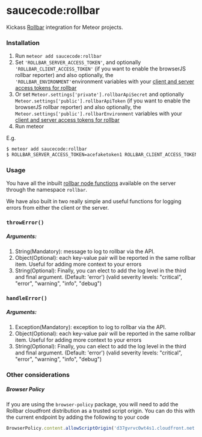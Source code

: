 # saucecode:rollbar

Kickass [Rollbar](https://rollbar.com/) integration for Meteor projects.

### Installation

1. Run `meteor add saucecode:rollbar`
2. Set `'ROLLBAR_SERVER_ACCESS_TOKEN'`, and optionally `'ROLLBAR_CLIENT_ACCESS_TOKEN'` (if you want to enable the browserJS rollbar reporter) and also optionally, the `'ROLLBAR_ENVIRONMENT'`environment variables with your [client and server access tokens for rollbar](https://rollbar.com/)
3. Or set `Meteor.settings['private'].rollbarApiSecret` and optionally `Meteor.settings['public'].rollbarApiToken` (if you want to enable the browserJS rollbar reporter) and also optionally, the `Meteor.settings['public'].rollbarEnvironment` variables with your [client and server access tokens for rollbar](https://rollbar.com/)
4. Run meteor

E.g.

```bash
$ meteor add saucecode:rollbar
$ ROLLBAR_SERVER_ACCESS_TOKEN=acefaketoken1 ROLLBAR_CLIENT_ACCESS_TOKEN=acefaketoken2imsocreative ROLLBAR_ENVIRONMENT=development meteor
```

### Usage

You have all the inbuilt [rollbar node functions](https://rollbar.com/docs/notifier/node_rollbar/) available on the server through the namespace `rollbar`. 

We have also built in two really simple and useful functions for logging errors from either the client or the server.

### `throwError()`

##### Arguments:

1. String(Mandatory): message to log to rollbar via the API.  
2. Object(Optional): each key-value pair will be reported in the same rollbar item.  Useful for adding more context to your errors
3. String(Optional): Finally, you can elect to add the log level in the third and final argument. (Default: 'error') (valid severity levels: "critical", "error", "warning", "info", "debug")


### `handleError()`

##### Arguments:

1. Exception(Mandatory): exception to log to rollbar via the API.  
2. Object(Optional): each key-value pair will be reported in the same rollbar item.  Useful for adding more context to your errors
3. String(Optional): Finally, you can elect to add the log level in the third and final argument. (Default: 'error') (valid severity levels: "critical", "error", "warning", "info", "debug")


### Other considerations

##### Browser Policy

If you are using the `browser-policy` package, you will need to add the Rollbar cloudfront distribution as a trusted script origin. You can do this with the current endpoint by adding the following to your code

```javascript
BrowserPolicy.content.allowScriptOrigin('d37gvrvc0wt4s1.cloudfront.net');
```


